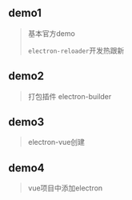 ## demo1
> 基本官方demo 
>
> `electron-reloader`开发热跟新

## demo2 
> 打包插件 electron-builder

## demo3
> electron-vue创建

## demo4
> vue项目中添加electron

